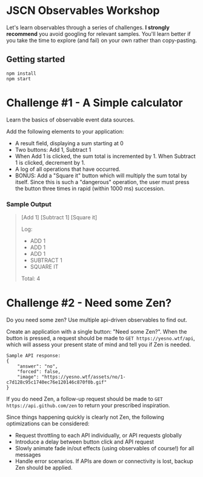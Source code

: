# JSCN Observables Workshop

Let's learn observables through a series of challenges.  **I strongly recommend** you avoid googling for relevant samples.  You'll learn better if you take the time to explore (and fail) on your own rather than copy-pasting.

## Getting started
```
npm install
npm start
```

# Challenge #1 - A Simple calculator

Learn the basics of observable event data sources.

Add the following elements to your application:
- A result field, displaying a sum starting at 0
- Two buttons: Add 1, Subtract 1
- When Add 1 is clicked, the sum total is incremented by 1.  When Subtract 1 is clicked, decrement by 1.
- A log of all operations that have occurred.
- BONUS: Add a "Square it" button which will multiply the sum total by itself.  Since this is such a "dangerous" operation, the user must press the button three times in rapid (within 1000 ms) succession.

### Sample Output

> [Add 1]    [Subtract 1]    [Square it]
>
> Log:
>   - ADD 1
>   - ADD 1
>   - ADD 1
>   - SUBTRACT 1
>   - SQUARE IT
> 
>  Total: 4

# Challenge #2 - Need some Zen?

Do you need some zen?  Use multiple api-driven observables to find out.

Create an application with a single button: "Need some Zen?".  When the button is pressed, a request should be made to `GET https://yesno.wtf/api`, which will assess your present state of mind and tell you if Zen is needed.

```
Sample API response:
{
	"answer": "no",
	"forced": false,
	"image": "https://yesno.wtf/assets/no/1-c7d128c95c1740ec76e120146c870f0b.gif"
}
```

If you do need Zen, a follow-up request should be made to `GET https://api.github.com/zen` to return your prescribed inspiration.

Since things happening quickly is clearly not Zen, the following optimizations can be considered:
- Request throttling to each API individually, or API requests globally
- Introduce a delay between button click and API request
- Slowly animate fade in/out effects (using observables of course!) for all messages
- Handle error scenarios.  If APIs are down or connectivity is lost, backup Zen should be applied.

